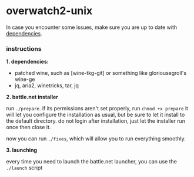 # overwatch2-unix

In case you encounter some issues, make sure you are up to date with [dependencies]. 

[dependencies]: https://github.com/lutris/docs/blob/master/WineDependencies.md

### instructions

**1. dependencies:**
- patched wine, such as [wine-tkg-git] or something like gloriousegroll's wine-ge
- jq, aria2, winetricks, tar, jq

**2. battle.net installer**

run `./prepare`. if its permissions aren't set properly, run `chmod +x prepare`
it will let you configure the installation as usual, but be sure to let it install to
the default directory. do not login after installation, just let the installer run once
then close it.

now you can run `./fixes`, which will allow you to run everything smoothly.

**3. launching**

every time you need to launch the battle.net launcher, you can use the `./launch` script
